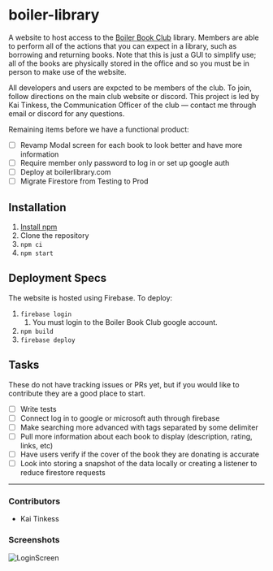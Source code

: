 # boiler-library

A website to host access to the [Boiler Book Club](https://boilerbookclub.com) library. Members are able to perform all of the actions that you can expect in a library, such as borrowing and returning books. Note that this is just a GUI to simplify use; all of the books are physically stored in the office and so you must be in person to make use of the website.

All developers and users are expcted to be members of the club. To join, follow directions on the main club website or discord. This project is led by Kai Tinkess, the Communication Officer of the club — contact me through email or discord for any questions.

Remaining items before we have a functional product:
- [ ] Revamp Modal screen for each book to look better and have more information
- [ ] Require member only password to log in or set up google auth
- [ ] Deploy at boilerlibrary.com
- [ ] Migrate Firestore from Testing to Prod

## Installation

1. [Install npm](https://docs.npmjs.com/downloading-and-installing-node-js-and-npm)
1. Clone the repository
2. `npm ci`
4. `npm start`

## Deployment Specs

The website is hosted using Firebase. To deploy:
1. `firebase login`
   1. You must login to the Boiler Book Club google account.
2. `npm build`
3. `firebase deploy`

## Tasks

These do not have tracking issues or PRs yet, but if you would like to contribute they are a good place to start.

- [ ] Write tests
- [ ] Connect log in to google or microsoft auth through firebase
- [ ] Make searching more advanced with tags separated by some delimiter 
- [ ] Pull more information about each book to display (description, rating, links, etc)
- [ ] Have users verify if the cover of the book they are donating is accurate
- [ ] Look into storing a snapshot of the data locally or creating a listener to reduce firestore requests 

----
### Contributors

- Kai Tinkess

### Screenshots

![LoginScreen](/screenshots/loginscreen.png)


